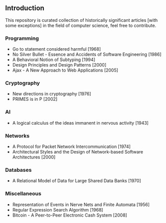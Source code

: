 ## Introduction

This repository is curated collection of historically significant articles [with some exceptions] in the field of computer science, feel free to contribute.

### Programming

  * Go to statement considered harmful [1968]
  * No Silver Bullet - Essence and Accidents of Software Engineering [1986]
  * A Behavioral Notion of Subtyping [1994]
  * Design Principles and Design Patterns [2000]
  * Ajax - A New Approach to Web Applications [2005]

### Cryptography

  * New directions in cryptography [1976]
  * PRIMES is in P [2002]

### AI

  * A logical calculus of the ideas immanent in nervous activity [1943]

### Networks

  * A Protocol for Packet Network Intercommunication [1974]
  * Architectural Styles and the Design of Network-based Software Architectures [2000]

### Databases

  * A Relational Model of Data for Large Shared Data Banks [1970]

### Miscellaneous

  * Representation of Events in Nerve Nets and Finite Automata [1956]
  * Regular Expression Search Algorithm [1968]
  * Bitcoin - A Peer-to-Peer Electronic Cash System [2008]
